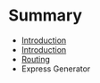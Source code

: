 # Summary

* [Introduction](README.md)
* [Introduction](introduction.md)
* [Routing](/routing.md)
* Express    Generator



